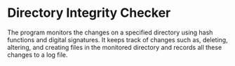# **Directory Integrity Checker**

The program monitors the changes on a specified directory using hash functions and digital signatures. It keeps track of changes such as, deleting, altering, and creating files in the monitored directory and records all these changes to a log file.
